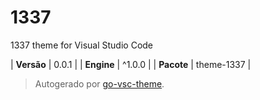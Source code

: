 # 1337

1337 theme for Visual Studio Code

| **Versão** | 0.0.1 |
| **Engine** | ^1.0.0 |
| **Pacote** | theme-1337 |

> Autogerado por [go-vsc-theme](https://github.com/natalbu/go-vsc-theme).
